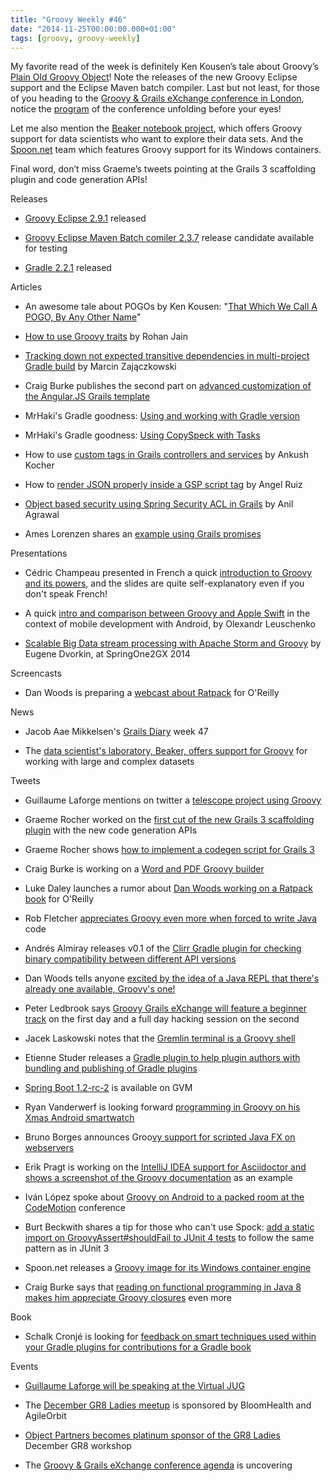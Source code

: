 ```yaml
---
title: "Groovy Weekly #46"
date: "2014-11-25T00:00:00.000+01:00"
tags: [groovy, groovy-weekly]
---
```


My favorite read of the week is definitely Ken Kousen’s tale about Groovy’s [Plain Old Groovy Object](http://www.accelebrate.com/blog/call-pogo-name/)! Note the releases of the new Groovy Eclipse support and the Eclipse Maven batch compiler. Last but not least, for those of you heading to the [Groovy & Grails eXchange conference in London](https://skillsmatter.com/conferences/1957-groovy-grails-exchange-2014), notice the [program](https://skillsmatter.com/conferences/1957-groovy-grails-exchange-2014#program) of the conference unfolding before your eyes!

  

Let me also mention the [Beaker notebook project](http://beakernotebook.com/index), which offers Groovy support for data scientists who want to explore their data sets. And the [Spoon.net](https://twitter.com/virtualkenji/status/535280638580887553) team which features Groovy support for its Windows containers.

  

Final word, don’t miss Graeme’s tweets pointing at the Grails 3 scaffolding plugin and code generation APIs!

Releases

*   [Groovy Eclipse 2.9.1](https://github.com/groovy/groovy-eclipse/wiki/Groovy-Eclipse-2.9.1-Release-Notes) released
    
*   [Groovy Eclipse Maven Batch comiler 2.3.7](http://groovy.329449.n5.nabble.com/Groovy-Eclipse-Maven-Batch-comiler-2-3-7-release-candidate-available-for-testing-td5721719.html) release candidate available for testing
    
*   [Gradle 2.2.1](http://forums.gradle.org/gradle/topics/gradle-2-2-1-released) released
    

Articles

*   An awesome tale about POGOs by Ken Kousen: "[That Which We Call A POGO, By Any Other Name](http://www.accelebrate.com/blog/call-pogo-name/)"
    
*   [How to use Groovy traits](http://www.oodlestechnologies.com/blogs/How-to-use-Groovy-Traits) by Rohan Jain
    
*   [Tracking down not expected transitive dependencies in multi-project Gradle build](https://solidsoft.wordpress.com/2014/11/19/gradle-tricks-tracking-down-not-expected-transitive-dependencies/) by Marcin Zajączkowski
    
*   Craig Burke publishes the second part on [advanced customization of the Angular.JS Grails template](http://www.craigburke.com/2014/11/24/angular-grails-template-2.html)
    
*   MrHaki's Gradle goodness: [Using and working with Gradle version](http://mrhaki.blogspot.fr/2014/11/gradle-goodness-using-and-working-with.html)
    
*   MrHaki's Gradle goodness: [Using CopySpeck with Tasks](http://mrhaki.blogspot.fr/2014/11/gradle-goodness-using-copyspec-with.html)
    
*   How to use [custom tags in Grails controllers and services](http://www.oodlestechnologies.com/blogs/How-to-use-custom-tags-in-grails-controller%2C-services-groovy-file) by Ankush Kocher
    
*   How to [render JSON properly inside a GSP script tag](http://aruizca.com/how-to-render-json-properly-without-escaping-quotes-inside-a-gsp-script-tag/) by Angel Ruiz
    
*   [Object based security using Spring Security ACL in Grails](http://www.intelligrape.com/blog/2014/11/19/object-based-security-using-spring-security-acl-in-grails/) by Anil Agrawal
    
*   Ames Lorenzen shares an [example using Grails promises](http://java.dzone.com/articles/example-using-grails-promises)
    

Presentations

*   Cédric Champeau presented in French a quick [introduction to Groovy and its powers](https://speakerdeck.com/melix/human-talks-nayez-pas-peur-de-faire-du-groovy), and the slides are quite self-explanatory even if you don't speak French!
    
*   A quick [intro and comparison between Groovy and Apple Swift](http://fr.slideshare.net/Ciklum_Kyiv/groovy-on-android) in the context of mobile development with Android, by Olexandr Leuschenko
    
*   [Scalable Big Data stream processing with Apache Storm and Groovy](https://twitter.com/alsargent/status/536019492204068864) by Eugene Dvorkin, at SpringOne2GX 2014
    

Screencasts

*   Dan Woods is preparing a [webcast about Ratpack](http://www.oreilly.com/pub/e/3275) for O'Reilly
    

News

*   Jacob Aae Mikkelsen's [Grails Diary](http://grydeske.net/news/show/71) week 47
    
*   The [data scientist's laboratory, Beaker, offers support for Groovy](http://beakernotebook.com/index) for working with large and complex datasets
    

Tweets

*   Guillaume Laforge mentions on twitter a [telescope project using Groovy](https://twitter.com/glaforge/status/535518780185903104)
    
*   Graeme Rocher worked on the [first cut of the new Grails 3 scaffolding plugin](https://twitter.com/graemerocher/status/537184433489866753) with the new code generation APIs
    
*   Graeme Rocher shows [how to implement a codegen script for Grails 3](https://twitter.com/graemerocher/status/537185286456115200)
    
*   Craig Burke is working on a [Word and PDF Groovy builder](https://twitter.com/craigburke1/status/535452259363356673)
    
*   Luke Daley launches a rumor about [Dan Woods working on a Ratpack book](https://twitter.com/ldaley/status/535499624682119170) for O'Reilly
    
*   Rob Fletcher [appreciates Groovy even more when forced to write Java](https://twitter.com/rfletcherew/status/535426936974368768) code
    
*   Andrés Almiray releases v0.1 of the [Clirr Gradle plugin for checking binary compatibility between different API versions](https://twitter.com/gradleplugins/status/536270638898774017)
    
*   Dan Woods tells anyone [excited by the idea of a Java REPL that there's already one available, Groovy's one!](https://twitter.com/danveloper/status/534857082965880832)
    
*   Peter Ledbrook says [Groovy Grails eXchange will feature a beginner track](https://twitter.com/pledbrook/status/535094362645233665) on the first day and a full day hacking session on the second
    
*   Jacek Laskowski notes that the [Gremlin terminal is a Groovy shell](https://twitter.com/jaceklaskowski/status/536889293307146240)
    
*   Etienne Studer releases a [Gradle plugin to help plugin authors with bundling and publishing of Gradle plugins](https://twitter.com/etiennestuder/status/536696709112283136)
    
*   [Spring Boot 1.2-rc-2](https://twitter.com/gvmtool/status/536066336850735104) is available on GVM
    
*   Ryan Vanderwerf is looking forward [programming in Groovy on his Xmas Android smartwatch](https://twitter.com/RyanVanderwerf/status/535911468424638464)
    
*   Bruno Borges announces Groo[vy support for scripted Java FX on webservers](https://twitter.com/brunoborges/status/535999133254184960)
    
*   Erik Pragt is working on the [IntelliJ IDEA support for Asciidoctor and shows a screenshot of the Groovy documentation](https://twitter.com/epragt/status/536091467153162240) as an example
    
*   Iván López spoke about [Groovy on Android to a packed room at the CodeMotion](https://twitter.com/ilopmar/status/536115353815105536) conference
    
*   Burt Beckwith shares a tip for those who can't use Spock: [add a static import on GroovyAssert#shouldFail to JUnit 4 tests](https://twitter.com/burtbeckwith/status/536716841737916416) to follow the same pattern as in JUnit 3
    
*   Spoon.net releases a [Groovy image for its Windows container engine](https://twitter.com/virtualkenji/status/535280638580887553)
    
*   Craig Burke says that [reading on functional programming in Java 8 makes him appreciate Groovy closures](https://twitter.com/craigburke1/status/535112280703516673) even more
    

Book

*   Schalk Cronjé is looking for [feedback on smart techniques used within your Gradle plugins for contributions for a Gradle book](https://twitter.com/ysb33r/status/535574251114598400)
    

Events

*   [Guillaume Laforge will be speaking at the Virtual JUG](http://www.meetup.com/virtualJUG/events/218827084/?gj=rcs.a&a=co2.a_grp&rv=rcs.a)
    
*   The [December GR8 Ladies meetup](https://twitter.com/Gr8Ladies/status/534886675424755712) is sponsored by BloomHealth and AgileOrbit
    
*   [Object Partners becomes platinum sponsor of the GR8 Ladies](https://twitter.com/gr8ladiesmsp/status/535499595175182336) December GR8 workshop
    
*   The [Groovy & Grails eXchange conference agenda](https://skillsmatter.com/conferences/1957-groovy-grails-exchange-2014#program) is uncovering